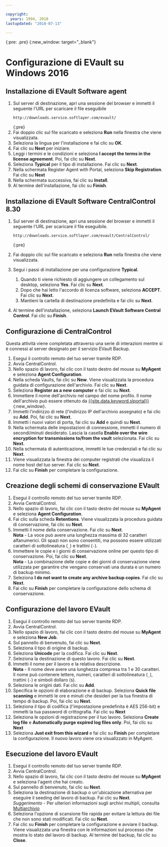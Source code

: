 ```yaml
---

copyright:
  years: 1994, 2018
lastupdated: "2018-07-13"

---
```

{:pre: .pre}
{:new_window: target="_blank"}

# Configurazione di EVault su Windows 2016

## Installazione di EVault Software agent

1. Sul server di destinazione, apri una sessione del browser e immetti il seguente l'URL per scaricare il file eseguibile
   ```
   http://downloads.service.softlayer.com/evault/
   ```
   {:pre}
2. Fai doppio clic sul file scaricato e seleziona **Run** nella finestra che viene visualizzata.
3. Seleziona la lingua per l'installazione e fai clic su **OK**.
4. Fai clic su **Next** per iniziare.
5. Leggi i termini e le condizioni e seleziona **I accept the terms in the license agreement**. Poi, fai clic su **Next**.
6. Seleziona **Typical** per il tipo di installazione. Fai clic su **Next**.
7. Nella schermata Register Agent with Portal, seleziona **Skip Registration**. Fai clic su **Next**
8. Nella schermata successiva, fai clic su **Install**.
9. Al termine dell'installazione, fai clic su **Finish**.

## Installazione di EVault Software CentralControl 8.30

1. Sul server di destinazione, apri una sessione del browser e immetti il seguente l'URL per scaricare il file eseguibile.

   ```
   http://downloads.service.softlayer.com/evault/CentralControl/
   ```
   {:pre}

2. Fai doppio clic sul file scaricato e seleziona **Run** nella finestra che viene visualizzata.
3. Segui i passi di installazione per una configurazione **Typical**.
   1. Quando ti viene richiesto di aggiungere un collegamento sul desktop, seleziona **Yes**. Fai clic su **Next**.
   2. Dopo che hai letto l'accordo di licenza software, seleziona **ACCEPT**. Fai clic su **Next**.
   3. Mantieni la cartella di destinazione predefinita e fai clic su **Next**.
4. Al termine dell'installazione, seleziona **Launch EVault Software Central Control**. Fai clic su **Finish**. 


## Configurazione di CentralControl

Questa attività viene completata attraverso una serie di interazioni mentre si è connessi al server designato per il servizio EVault Backup.

1. Esegui il controllo remoto del tuo server tramite RDP.
2. Avvia CentralControl.
3. Nello spazio di lavoro, fai clic con il tasto destro del mouse su **MyAgent** e seleziona **Agent Configuration**.
4. Nella scheda Vaults, fai clic su **New**. Viene visualizzata la procedura guidata di configurazione dell'archivio. Fai clic su **Next**.
5. Seleziona **Register as a new computer** e fai clic su **Next**.
6. Immettere il nome dell'archivio nel campo del nome profilo. Il nome dell'archivio può essere ottenuto da [{{site.data.keyword.slportal}}](https://control.softlayer.com/){:new_window}.
6. Immetti l'indirizzo di rete (l'indirizzo IP dell'archivio assegnato) e fai clic su **Add**. Poi, fai clic su **Next**.
7. Immetti i nuovi valori di porta, fai clic su **Add** e quindi su **Next**.
8. Nella schermata delle impostazioni di connessione, immetti il numero di secondi/minuti desiderato. Lascia la casella **Enable over the wire encryption for transmissions to/from the vault** selezionata. Fai clic su **Next**.
9. Nella schermata di autenticazione, immetti le tue credenziali e fai clic su **Next**.
10. Viene visualizzata la finestra dei computer registrati che visualizza il nome host del tuo server. Fai clic su **Next**.
11.	Fai clic su **Finish** per completare la configurazione.


## Creazione degli schemi di conservazione EVault

1. Esegui il controllo remoto del tuo server tramite RDP.
2. Avvia CentralControl.
3. Nello spazio di lavoro, fai clic con il tasto destro del mouse su **MyAgent** e seleziona **Agent Configuration**.
4. Fai clic sulla scheda **Retentions**. Viene visualizzata la procedura guidata di conservazione, fai clic su **Next**.
5. Immetti il nome della conservazione. Fai clic su **Next**.<br/>
   **Nota** - La voce può avere una lunghezza massima di 32 caratteri alfanumerici. Gli spazi non sono consentiti, ma possono essere utilizzati caratteri di sottolineatura (`_`) e trattini (`-`).
6. Immettere le copie e i giorni di conservazione online per questo tipo di conservazione. Poi, fai clic su **Next**.<br/>
   **Nota** - La combinazione delle copie e dei giorni di conservazione viene utilizzata per garantire che vengano conservati una durata e un numero di backup minimo.
7. Seleziona **I do not want to create any archive backup copies**. Fai clic su **Next**.
8. Fai clic su **Finish** per completare la configurazione dello schema di conservazione.


## Configurazione del lavoro EVault

1. Esegui il controllo remoto del tuo server tramite RDP.
2. Avvia CentralControl.
3. Nello spazio di lavoro, fai clic con il tasto destro del mouse su **MyAgent** e seleziona **New Job**. 
4. Sul pannello di benvenuto, fai clic su **Next**.
5. Seleziona il tipo di origine di backup.
6. Seleziona **Unicode** per la codifica. Fai clic su **Next**.
7. Seleziona la destinazione di questo lavoro. Fai clic su **Next**.
8. Immetti il nome per il lavoro e la relativa descrizione.<br/>
   **Nota** - Il nome deve avere una lunghezza compresa tra 1 e 30 caratteri. Il nome può contenere lettere, numeri, caratteri di sottolineatura (`_`), trattini (`-`) e simboli dollaro (`$`).
9. Seleziona le origini dati. Fai clic su **Add**.
10. Specifica le opzioni di elaborazione e di backup. Seleziona **Quick file scanning** e immetti le ore e minuti che desideri per la tua finestra di tempo di backup. Poi, fai clic su **Next**.
11. Seleziona il tipo di codifica (l'impostazione predefinita è AES 256-bit) e immetti la tua password di crittografia. Fai clic su **Next**
12. Seleziona le opzioni di registrazione per il tuo lavoro. Seleziona **Create log file** e **Automatically purge expired log files only**. Poi, fai clic su **Next**
13. Seleziona **Just exit from this wizard** e fai clic su **Finish** per completare la configurazione. Il nuovo lavoro viene ora visualizzato in MyAgent.


## Esecuzione del lavoro EVault

1. Esegui il controllo remoto del tuo server tramite RDP.
2. Avvia CentralControl.
3. Nello spazio di lavoro, fai clic con il tasto destro del mouse su **MyAgent** e seleziona l'agent che hai creato. 
4. Sul pannello di benvenuto, fai clic su **Next**.
5. Seleziona la destinazione di backup o un'ubicazione alternativa per eseguire il seeding del lavoro di backup. Fai clic su **Next**.<br/>
   *Suggerimento* - Per ulteriori informazioni sugli archivi multipli, consulta [Multiarchivio](multivaulting.html)
6. Seleziona l'opzione di scansione file rapida per evitare la lettura dei file che non sono stati modificati. Fai clic su **Next**.
7. Fai clic su **Finish** per completare la configurazione e avviare il backup. Viene visualizzata una finestra con le informazioni sul processo che mostra lo stato del lavoro di backup. Al termine del backup, fai clic su **Close**.
